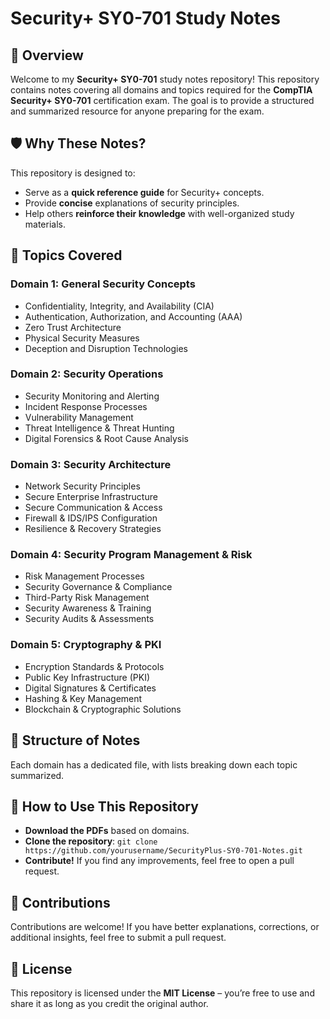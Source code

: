 # Security+ SY0-701 Study Notes

## 📌 Overview
Welcome to my **Security+ SY0-701** study notes repository! This repository contains notes covering all domains and topics required for the **CompTIA Security+ SY0-701** certification exam. The goal is to provide a structured and summarized resource for anyone preparing for the exam.

## 🛡️ Why These Notes?
This repository is designed to:
- Serve as a **quick reference guide** for Security+ concepts.
- Provide **concise** explanations of security principles.
- Help others **reinforce their knowledge** with well-organized study materials.

## 📖 Topics Covered
### **Domain 1: General Security Concepts**
- Confidentiality, Integrity, and Availability (CIA)
- Authentication, Authorization, and Accounting (AAA)
- Zero Trust Architecture
- Physical Security Measures
- Deception and Disruption Technologies

### **Domain 2: Security Operations**
- Security Monitoring and Alerting
- Incident Response Processes
- Vulnerability Management
- Threat Intelligence & Threat Hunting
- Digital Forensics & Root Cause Analysis

### **Domain 3: Security Architecture**
- Network Security Principles
- Secure Enterprise Infrastructure
- Secure Communication & Access
- Firewall & IDS/IPS Configuration
- Resilience & Recovery Strategies

### **Domain 4: Security Program Management & Risk**
- Risk Management Processes
- Security Governance & Compliance
- Third-Party Risk Management
- Security Awareness & Training
- Security Audits & Assessments

### **Domain 5: Cryptography & PKI**
- Encryption Standards & Protocols
- Public Key Infrastructure (PKI)
- Digital Signatures & Certificates
- Hashing & Key Management
- Blockchain & Cryptographic Solutions

## 📂 Structure of Notes
Each domain has a dedicated file, with lists breaking down each topic summarized.

## 🎯 How to Use This Repository
- **Download the PDFs** based on domains.
- **Clone the repository**: `git clone https://github.com/yourusername/SecurityPlus-SY0-701-Notes.git` 
- **Contribute!** If you find any improvements, feel free to open a pull request.

## 📢 Contributions
Contributions are welcome! If you have better explanations, corrections, or additional insights, feel free to submit a pull request.

## 📜 License
This repository is licensed under the **MIT License** – you’re free to use and share it as long as you credit the original author.




